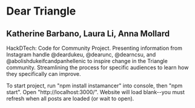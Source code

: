 # Dear Triangle
## Katherine Barbano, Laura Li, Anna Mollard
HackDTech: Code for Community Project. Presenting information from Instagram handle @deardukeu, @dearunc, @dearncsu, and @abolishdukeifcandpanhellenic to inspire change in the Triangle community. Streamlining the process for specific audiences to learn how they specifically can improve.

To start project, run "npm install instamancer" into console, then "npm start". Open "http://localhost:3000/". Website will load blank--you must refresh when all posts are loaded (or wait to open).
